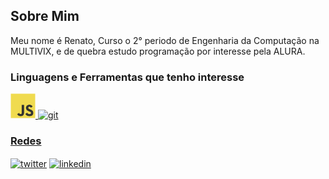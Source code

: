 <h2>Sobre Mim</h2>
<p>Meu nome é Renato, Curso o 2° periodo de Engenharia da Computação na MULTIVIX, e de quebra estudo programação por interesse pela ALURA.</p>
<p align="left">
<h3>Linguagens e Ferramentas que tenho interesse</h3>
<a href="https://developer.mozilla.org/pt-BR/docs/Web/JavaScript" type="blank"> <img src="https://raw.githubusercontent.com/devicons/devicon/master/icons/javascript/javascript-original.svg" alt="javascript" width="40" height="40"/>
<a href="https://git-scm.com" type="blank"> <img src="https://www.vectorlogo.zone/logos/git-scm/git-scm-icon.svg" alt="git" width="40" height="40"/>


  <h3>Redes</h3>
<a href="https://twitter.com/meupaielesbico" target="blank"><img align="center" src="https://raw.githubusercontent.com/rahuldkjain/github-profile-readme-generator/master/src/images/icons/Social/twitter.svg" alt="twitter" height="30" width="40" /></a>
<a href="https://www.linkedin.com/in/renato-rocha-72a247213/" target="blank"><img align="center" src="https://raw.githubusercontent.com/rahuldkjain/github-profile-readme-generator/master/src/images/icons/Social/linked-in-alt.svg" alt="linkedin" height="30" width="40" /></a>
  </p>
